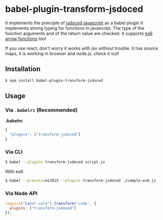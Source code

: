 # babel-plugin-transform-jsdoced

It implements the principle of [jsdoced javascript](http://jsdocedjs.org) as a babel plugin
It implements strong typing for functions in javascript.
The type of the function arguments and of the return value are checked. 
It supports [es6 arrow functions](https://developer.mozilla.org/en/docs/Web/JavaScript/Reference/Functions/Arrow_functions) too! 

If you use react, don't worry it works with jsx without trouble. It has source maps, it is working in browser and node.js. check it out!



## Installation

```sh
$ npm install babel-plugin-transform-jsdoced
```

## Usage

### Via `.babelrc` (Recommended)

**.babelrc**

```js
{
  "plugins": ["transform-jsdoced"]
}
```

### Via CLI

```sh
$ babel --plugins transform-jsdoced script.js
```

With es6

```sh
$ babel --presets=es2015 --plugins transform-jsdoced ./sample-es6.js
```

### Via Node API

```javascript
require("babel-core").transform("code", {
  plugins: ["transform-jsdoced"]
});
```

